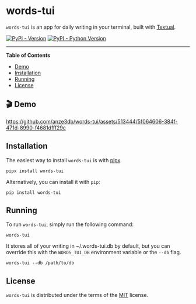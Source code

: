# words-tui

`words-tui` is an app for daily writing in your terminal, built with [Textual](https://github.com/Textualize/textual).

[![PyPI - Version](https://img.shields.io/pypi/v/words-tui.svg)](https://pypi.org/project/words-tui)
[![PyPI - Python Version](https://img.shields.io/pypi/pyversions/words-tui.svg)](https://pypi.org/project/words-tui)

-----

**Table of Contents**

- [Demo](#demo)
- [Installation](#installation)
- [Running](#running)
- [License](#license)

## 🎬 Demo

https://github.com/anze3db/words-tui/assets/513444/5f064606-384f-471d-8990-f4681dfff29c

## Installation

The easiest way to install `words-tui` is with [pipx](https://pypa.github.io/pipx/).

```console
pipx install words-tui
```

Alternatively, you can install it with `pip`:

```console
pip install words-tui
```

## Running

To run `words-tui`, simply run the following command:

```console
words-tui
```

It stores all of your writing in ~/.words-tui.db by default, but you can override this with the `WORDS_TUI_DB` environment variable or the `--db` flag.

```console
words-tui --db /path/to/db
```

## License

`words-tui` is distributed under the terms of the [MIT](https://spdx.org/licenses/MIT.html) license.
